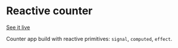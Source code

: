 # Reactive counter
[See it live](https://reactive-app.vercel.app/)

Counter app build with reactive primitives: `signal`, `computed`, `effect`.
